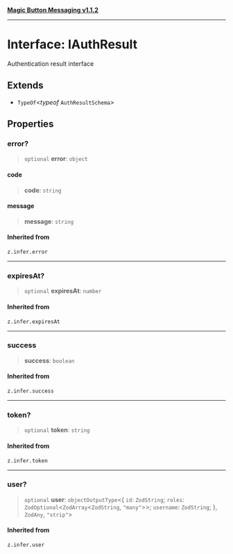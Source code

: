 [**Magic Button Messaging v1.1.2**](../README.md)

***

# Interface: IAuthResult

Authentication result interface

## Extends

- `TypeOf`\<*typeof* `AuthResultSchema`\>

## Properties

### error?

> `optional` **error**: `object`

#### code

> **code**: `string`

#### message

> **message**: `string`

#### Inherited from

`z.infer.error`

***

### expiresAt?

> `optional` **expiresAt**: `number`

#### Inherited from

`z.infer.expiresAt`

***

### success

> **success**: `boolean`

#### Inherited from

`z.infer.success`

***

### token?

> `optional` **token**: `string`

#### Inherited from

`z.infer.token`

***

### user?

> `optional` **user**: `objectOutputType`\<\{ `id`: `ZodString`; `roles`: `ZodOptional`\<`ZodArray`\<`ZodString`, `"many"`\>\>; `username`: `ZodString`; \}, `ZodAny`, `"strip"`\>

#### Inherited from

`z.infer.user`
